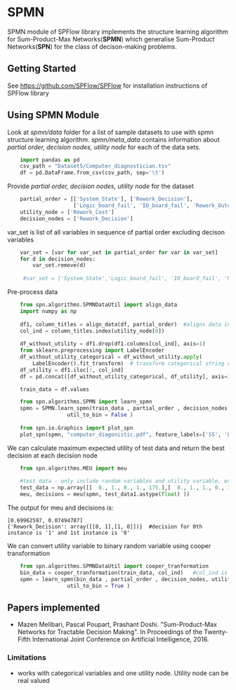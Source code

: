 # SPMN 

SPMN module of SPFlow library implements the structure learning algorithm for Sum-Product-Max Networks(**SPMN**) which generalise Sum-Product Networks(**SPN**) for the class of decison-making problems.

## Getting Started

See https://github.com/SPFlow/SPFlow for installation instructions of SPFlow library

## Using SPMN Module

Look at *spmn/data* folder for a list of sample datasets to use with spmn structure learning algorithm. *spmn/meta_data* contains information about *partial order, decision nodes, utility node* for each of the data sets.
```python
    import pandas as pd    
    csv_path = "Dataset5/Computer_diagnostician.tsv"
    df = pd.DataFrame.from_csv(csv_path, sep='\t')
 ```
Provide *partial order, decision nodes, utility node* for the dataset
```python
    partial_order = [['System_State'], ['Rework_Decision'],
                     ['Logic_board_fail', 'IO_board_fail', 'Rework_Outcome', 'Rework_Cost']]
    utility_node = ['Rework_Cost']
    decision_nodes = ['Rework_Decision']
```
var_set is list of all variables in sequence of partial order excluding decison variables
```python
    var_set = [var for var_set in partial_order for var in var_set]
    for d in decision_nodes:
        var_set.remove(d)
 
     #var_set = ['System_State','Logic_board_fail', 'IO_board_fail', 'Rework_Outcome', 'Rework_Cost' ]
```
Pre-process data 
```python
    from spn.algorithms.SPMNDataUtil import align_data
    import numpy as np
    
    df1, column_titles = align_data(df, partial_order)  #aligns data in partial order sequence
    col_ind = column_titles.index(utility_node[0]) 
    
    df_without_utility = df1.drop(df1.columns[col_ind], axis=1)
    from sklearn.preprocessing import LabelEncoder
    df_without_utility_categorical = df_without_utility.apply(
        LabelEncoder().fit_transform)  # transform categorical string values to categorical numerical values
    df_utility = df1.iloc[:, col_ind]
    df = pd.concat([df_without_utility_categorical, df_utility], axis=1, sort=False)

    train_data = df.values
```
```python
    from spn.algorithms.SPMN import learn_spmn
    spmn = SPMN.learn_spmn(train_data , partial_order , decision_nodes, utility_node , var_set,
                   util_to_bin = False )
                 
    from spn.io.Graphics import plot_spn
    plot_spn(spmn, "computer_diagonistic.pdf", feature_labels=['SS', 'LBF', 'IBF', 'RO', 'RC'])
```    
    
We can calculate maximum expected utility of test data and return the best decision at each decision node
```python
    from spn.algorithms.MEU import meu
    
    #test data - only include random variables and utility variable, exclude decision variables
    test_data = np.array([[  0., 1., 0., 1., 175.],[  0., 1., 1., 0., 300.]]) 
    meu, decisions = meu(spmn, test_data1.astype(float) ))
```    
The output for meu and decisions is:

    [0.69962597, 0.07494787]
    {'Rework_Decision': array([[0, 1],[1, 0]])}  #decision for 0th instance is '1' and 1st instance is '0'
    
We can convert utility variable to binary random variable using cooper transformation
```python  
    from spn.algorithms.SPMNDataUtil import cooper_tranformation
    bin_data = cooper_tranformation(train_data, col_ind)   #col_ind is index of utility variable in train data
    spmn = learn_spmn(bin_data , partial_order , decision_nodes, utility_node , var_set,
                   util_to_bin = True )
```
## Papers implemented
* Mazen Melibari, Pascal Poupart, Prashant Doshi. "Sum-Product-Max Networks for Tractable Decision Making". In Proceedings of the Twenty-Fifth International Joint Conference on Artificial Intelligence, 2016.

### Limitations
* works with categorical variables and one utility node. Utility node can be real valued
    


